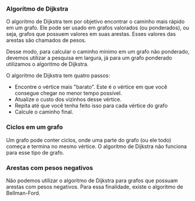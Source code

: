 ### Algoritmo de Dijkstra

O algoritmo de Dijkstra tem por objetivo encontrar o caminho mais rápido em um grafo. Ele pode ser usado em grafos valorados (ou ponderados), ou seja, grafos que possuem valores em suas arestas. Esses valores das arestas são chamados de pesos.

Desse modo, para calcular o caminho minimo em um grafo não ponderado, devemos utilizar a pesquisa em largura, já para um grafo ponderado utilizamos o algoritmo de Dijkstra.

O algoritmo de Dijkstra tem quatro passos:

- Encontre o vértice mais "barato". Este é o vértice em que você consegue chegar no menor tempo possível.
- Atualize o custo dos vizinhos desse vértice.
- Repita até que você tenha feito isso para cada vértice do grafo
- Calcule o caminho final.

### Ciclos em um grafo

Um grafo pode conter ciclos, onde uma parte do grafo (ou ele todo) começa e termina no mesmo vértice. O algoritmo de Dijkstra não funciona para esse tipo de grafo.

### Arestas com pesos negativos

Não podemos utilizar o algoritmo de Dijkstra para grafos que possuam arestas com pesos negativos. Para essa finalidade, existe o algoritmo de Bellman-Ford.
